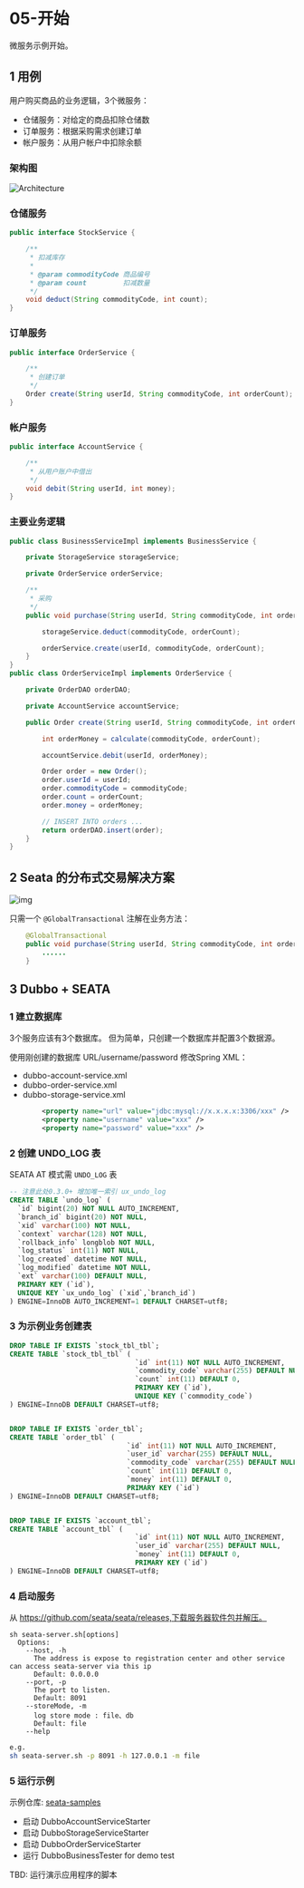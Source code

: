 # 05-开始

微服务示例开始。

## 1 用例

用户购买商品的业务逻辑，3个微服务：

- 仓储服务：对给定的商品扣除仓储数
- 订单服务：根据采购需求创建订单
- 帐户服务：从用户帐户中扣除余额

### 架构图

![Architecture](https://seata.io/img/architecture.png)

### 仓储服务



```java
public interface StockService {

    /**
     * 扣减库存
     *
     * @param commodityCode 商品编号
     * @param count         扣减数量
     */
    void deduct(String commodityCode, int count);
}
```

### 订单服务

```java
public interface OrderService {

    /**
     * 创建订单
     */
    Order create(String userId, String commodityCode, int orderCount);
}
```

### 帐户服务

```java
public interface AccountService {

    /**
     * 从用户账户中借出
     */
    void debit(String userId, int money);
}
```

### 主要业务逻辑

```java
public class BusinessServiceImpl implements BusinessService {

    private StorageService storageService;

    private OrderService orderService;

    /**
     * 采购
     */
    public void purchase(String userId, String commodityCode, int orderCount) {

        storageService.deduct(commodityCode, orderCount);

        orderService.create(userId, commodityCode, orderCount);
    }
}
public class OrderServiceImpl implements OrderService {

    private OrderDAO orderDAO;

    private AccountService accountService;

    public Order create(String userId, String commodityCode, int orderCount) {

        int orderMoney = calculate(commodityCode, orderCount);

        accountService.debit(userId, orderMoney);

        Order order = new Order();
        order.userId = userId;
        order.commodityCode = commodityCode;
        order.count = orderCount;
        order.money = orderMoney;

        // INSERT INTO orders ...
        return orderDAO.insert(order);
    }
}
```

## 2 Seata 的分布式交易解决方案



![img](https://seata.io/img/solution.png) 

只需一个 `@GlobalTransactional` 注解在业务方法：

```java
    @GlobalTransactional
    public void purchase(String userId, String commodityCode, int orderCount) {
        ......
    }
```

## 3 Dubbo + SEATA

### 1 建立数据库

3个服务应该有3个数据库。 但为简单，只创建一个数据库并配置3个数据源。

使用刚创建的数据库 URL/username/password 修改Spring XML：

- dubbo-account-service.xml
- dubbo-order-service.xml
- dubbo-storage-service.xml

```xml
        <property name="url" value="jdbc:mysql://x.x.x.x:3306/xxx" />
        <property name="username" value="xxx" />
        <property name="password" value="xxx" />
```

### 2 创建 UNDO_LOG 表

SEATA AT 模式需 `UNDO_LOG` 表



```sql
-- 注意此处0.3.0+ 增加唯一索引 ux_undo_log
CREATE TABLE `undo_log` (
  `id` bigint(20) NOT NULL AUTO_INCREMENT,
  `branch_id` bigint(20) NOT NULL,
  `xid` varchar(100) NOT NULL,
  `context` varchar(128) NOT NULL,
  `rollback_info` longblob NOT NULL,
  `log_status` int(11) NOT NULL,
  `log_created` datetime NOT NULL,
  `log_modified` datetime NOT NULL,
  `ext` varchar(100) DEFAULT NULL,
  PRIMARY KEY (`id`),
  UNIQUE KEY `ux_undo_log` (`xid`,`branch_id`)
) ENGINE=InnoDB AUTO_INCREMENT=1 DEFAULT CHARSET=utf8;
```

### 3 为示例业务创建表



```sql
DROP TABLE IF EXISTS `stock_tbl_tbl`;
CREATE TABLE `stock_tbl_tbl` (
                               `id` int(11) NOT NULL AUTO_INCREMENT,
                               `commodity_code` varchar(255) DEFAULT NULL,
                               `count` int(11) DEFAULT 0,
                               PRIMARY KEY (`id`),
                               UNIQUE KEY (`commodity_code`)
) ENGINE=InnoDB DEFAULT CHARSET=utf8;


DROP TABLE IF EXISTS `order_tbl`;
CREATE TABLE `order_tbl` (
                             `id` int(11) NOT NULL AUTO_INCREMENT,
                             `user_id` varchar(255) DEFAULT NULL,
                             `commodity_code` varchar(255) DEFAULT NULL,
                             `count` int(11) DEFAULT 0,
                             `money` int(11) DEFAULT 0,
                             PRIMARY KEY (`id`)
) ENGINE=InnoDB DEFAULT CHARSET=utf8;


DROP TABLE IF EXISTS `account_tbl`;
CREATE TABLE `account_tbl` (
                               `id` int(11) NOT NULL AUTO_INCREMENT,
                               `user_id` varchar(255) DEFAULT NULL,
                               `money` int(11) DEFAULT 0,
                               PRIMARY KEY (`id`)
) ENGINE=InnoDB DEFAULT CHARSET=utf8;
```

### 4 启动服务

从 https://github.com/seata/seata/releases,下载服务器软件包并解压。

```shell
sh seata-server.sh[options]
  Options:
    --host, -h
      The address is expose to registration center and other service can access seata-server via this ip
      Default: 0.0.0.0
    --port, -p
      The port to listen.
      Default: 8091
    --storeMode, -m
      log store mode : file、db
      Default: file
    --help
```

```bash
e.g.
sh seata-server.sh -p 8091 -h 127.0.0.1 -m file
```



### 5 运行示例

示例仓库: [seata-samples](https://github.com/seata/seata-samples)

- 启动 DubboAccountServiceStarter
- 启动 DubboStorageServiceStarter
- 启动 DubboOrderServiceStarter
- 运行 DubboBusinessTester for demo test

TBD: 运行演示应用程序的脚本